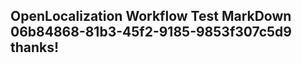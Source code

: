 <properties
ms.topic="hero-topic"
ms.test1="hero-topic"
ms.test2="test"/>

## OpenLocalization Workflow Test MarkDown 06b84868-81b3-45f2-9185-9853f307c5d9 thanks!
